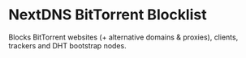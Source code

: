 # NextDNS BitTorrent Blocklist

Blocks BitTorrent websites (+ alternative domains & proxies), clients, trackers and DHT bootstrap nodes.
